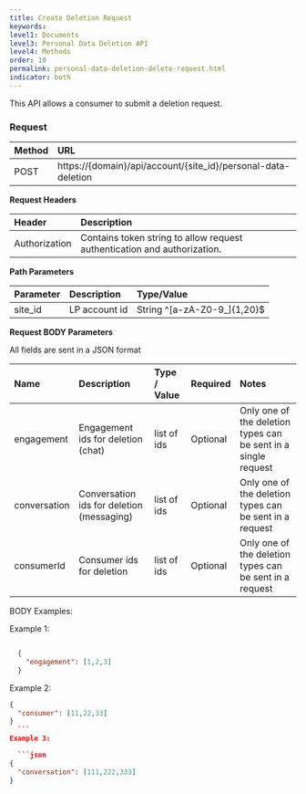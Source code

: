 ```yaml
---
title: Create Deletion Request
keywords:
level1: Documents
level3: Personal Data Deletion API
level4: Methods
order: 10
permalink: personal-data-deletion-delete-request.html
indicator: both
---
```


This API allows a consumer to submit a deletion request.

### Request

 |Method|      URL|  
 |:--------  |:---  |
 |POST|  https://{domain}/api/account/{site_id}/personal-data-deletion |

**Request Headers**

 |Header         |Description  |
 |:------|        :--------  |
 |Authorization|  Contains token string to allow request authentication and authorization.  |

 **Path Parameters**

  |Parameter|  Description|  Type/Value |
  |:------    |:--------    |:--------|
  |site_id|  LP account id|   String ^[a-zA-Z0-9_]{1,20}$|

 **Request BODY Parameters**


All fields are sent in a JSON format

 | Name | Description | Type / Value | Required | Notes |
 | :---- | :------- | :--------- | :--- | :--- |
 | engagement| Engagement ids for deletion (chat) | list of ids | Optional | Only one of the deletion types can be sent in a single request |
 | conversation| Conversation ids for deletion (messaging) | list of  ids | Optional | Only one of the deletion types can be sent in a request |
 | consumerId| Consumer ids for deletion | list of ids | Optional | Only one of the deletion types can be sent in a request |

BODY Examples:

Example 1:

```json

  {
    "engagement": [1,2,3]
  }
  ```
  
  Example 2:
  
  ```json
  {
    "consumer": [11,22,33]
  }
    ```
  Example 3:
  
    ```json
  {
    "conversation": [111,222,333]
  }

```

